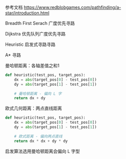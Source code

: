 

参考文档 https://www.redblobgames.com/pathfinding/a-star/introduction.html



Breadth First Serach 广度优先寻路

Dijkstra 优先队列广度优先寻路

Heuristic 启发式寻路寻路

A* 寻路



曼哈顿距离：各轴差值之和1

```python
def heuristic(test_pos, target_pos):
    dx = abs(target_pos[0] - test_pos[0])
    dy = abs(target_pos[1] - test_pos[1])
    
    # 曼哈顿距离 - 偏向 L 字
    return dx + dy
```

欧式几何距离：两点直线距离

```python
def heuristic(test_pos, target_pos):
    dx = abs(target_pos[0] - test_pos[0])
    dy = abs(target_pos[1] - test_pos[1])
   
    # 欧式距离 - 偏向两点直线
    return dx * dx + dy * dy
```



启发算法选用曼哈顿距离会偏向 L 字型